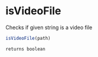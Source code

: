 # isVideoFile

Checks if given string is a video file

```javascript
isVideoFile(path)
```

```javascript
returns boolean
```
